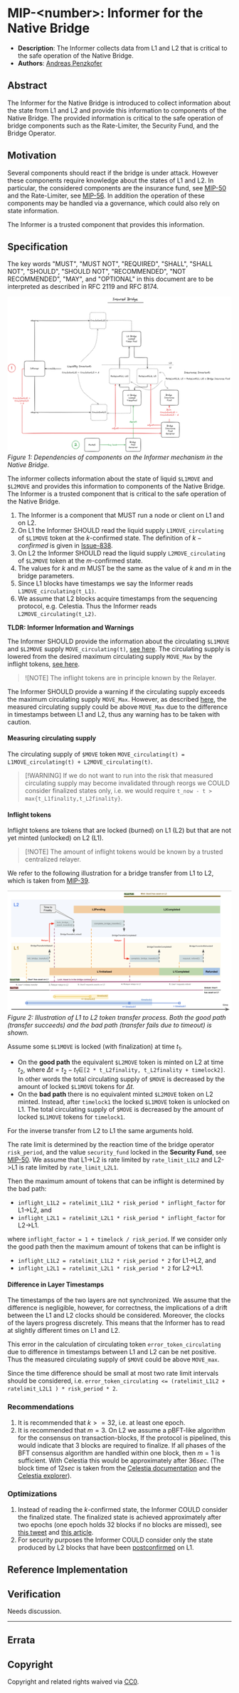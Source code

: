 # MIP-\<number\>: Informer for the Native Bridge 
- **Description**: The Informer collects data from L1 and L2 that is critical to the safe operation of the Native Bridge.
- **Authors**: [Andreas Penzkofer](mailto:andreas.penzkofer@movementlabs.xyz)

## Abstract

The Informer for the Native Bridge is introduced to collect information about the state from L1 and L2 and provide this information to components of the Native Bridge. The provided information is critical to the safe operation of bridge components such as the Rate-Limiter, the Security Fund, and the Bridge Operator.

## Motivation

Several components should react if the bridge is under attack. However these components require knowledge about the states of L1 and L2. In particular, the considered components are the insurance fund, see [MIP-50](https://github.com/movementlabsxyz/MIP/pull/50) and the Rate-Limiter, see [MIP-56](https://github.com/movementlabsxyz/MIP/pull/56). In addition the operation of these components may be handled via a governance, which could also rely on state information.

The Informer is a trusted component that provides this information.

## Specification

The key words "MUST", "MUST NOT", "REQUIRED", "SHALL", "SHALL NOT", "SHOULD", "SHOULD NOT", "RECOMMENDED", "NOT RECOMMENDED", "MAY", and "OPTIONAL" in this document are to be interpreted as described in RFC 2119 and RFC 8174.

![Overview](overview.png)
*Figure 1: Dependencies of components on the Informer mechanism in the Native Bridge.*

The informer collects information about the state of liquid `$L1MOVE` and `$L2MOVE` and provides this information to components of the Native Bridge. The Informer is a trusted component that is critical to the safe operation of the Native Bridge.

1. The Informer is a component that MUST run a node or client on L1 and on L2.
1. On L1 the Informer SHOULD read the liquid supply `L1MOVE_circulating` of `$L1MOVE` token at the $k$-confirmed state. The definition of $k-confirmed$ is given in [Issue-838](https://github.com/movementlabsxyz/movement/issues/838).
1. On L2 the Informer SHOULD read the liquid supply `L2MOVE_circulating` of `$L2MOVE` token at the $m$-confirmed state.
1. The values for $k$ and $m$ MUST be the same as the value of $k$ and $m$ in the bridge parameters.
1. Since L1 blocks have timestamps we say the Informer reads `L1MOVE_circulating(t_L1)`.
1. We assume that L2 blocks acquire timestamps from the sequencing protocol, e.g. Celestia. Thus the Informer reads `L2MOVE_circulating(t_L2)`.

**TLDR: Informer Information and Warnings**

The Informer SHOULD provide the information about the circulating `$L1MOVE` and `$L2MOVE` supply `MOVE_circulating(t)`, [see here](#measuring-circulating-supply). The circulating supply is lowered from the desired maximum circulating supply `MOVE_Max` by the inflight tokens, [see here](#inflight-tokens). 

> ![NOTE] The inflight tokens are in principle known by the Relayer.

The Informer SHOULD provide a warning if the circulating supply exceeds the maximum circulating supply `MOVE_Max`. However, as described [here](#difference-in-layer-timestamps), the measured circulating supply could be above `MOVE_Max` due to the difference in timestamps between L1 and L2, thus any warning has to be taken with caution.

#### Measuring circulating supply

The circulating supply of `$MOVE` token `MOVE_circulating(t) = L1MOVE_circulating(t) + L2MOVE_circulating(t)`.

> [!WARNING] If we do not want to run into the risk that measured circulating supply may become invalidated through reorgs we COULD consider finalized states only, i.e. we would require `t_now - t > max{t_L1finality,t_L2finality}`.


#### Inflight tokens

Inflight tokens are tokens that are locked (burned) on L1 (L2) but that are not yet minted (unlocked) on L2 (L1).

> [!NOTE] The amount of inflight tokens would be known by a trusted centralized relayer.

We refer to the following illustration for a bridge transfer from L1 to L2, which is taken from [MIP-39](https://github.com/movementlabsxyz/MIP/pull/39).

![L1 to L2 Transfer](L1ToL2.png)
*Figure 2: Illustration of L1 to L2 token transfer process. Both the good path (transfer succeeds) and the bad path (transfer fails due to timeout) is shown.*

Assume some `$L1MOVE` is locked (with finalization) at time $t_1$.

- On the **good path** the equivalent `$L2MOVE` token is minted on L2 at time $t_2$, where $\Delta t = t_2 - t_1 \in$`[2 * t_L2finality, t_L2finality + timelock2]`. In other words the total circulating supply of `$MOVE` is decreased by the amount of locked `$L1MOVE` tokens for $\Delta t$.
- On the **bad path** there is no equivalent minted `$L2MOVE` token on L2 minted. Instead, after `timelock1` the locked `$L1MOVE` token is unlocked on L1. The total circulating supply of `$MOVE` is decreased by the amount of locked `$L1MOVE` tokens for `timelock1`.

For the inverse transfer from L2 to L1 the same arguments hold.

The rate limit is determined by the reaction time of the bridge operator `risk_period`, and the value `security_fund` locked in the **Security Fund**, see [MIP-50](https://github.com/movementlabsxyz/MIP/pull/50). We assume that L1->L2 is rate limited by `rate_limit_L1L2` and L2->L1 is rate limited by `rate_limit_L2L1`.
  
Then the maximum amount of tokens that can be inflight is determined by the bad path:

- `inflight_L1L2 = ratelimit_L1L2 * risk_period * inflight_factor` for L1->L2, and
- `inflight_L2L1 = ratelimit_L2L1 * risk_period * inflight_factor` for L2->L1.

where `inflight_factor = 1 + timelock / risk_period`. If we consider only the good path then the maximum amount of tokens that can be inflight is

- `inflight_L1L2 = ratelimit_L1L2 * risk_period * 2` for L1->L2, and
- `inflight_L2L1 = ratelimit_L2L1 * risk_period * 2` for L2->L1.

#### Difference in Layer Timestamps

The timestamps of the two layers are not synchronized. We assume that the difference is negligible, however, for correctness, the implications of a drift between the L1 and L2 clocks should be considered. Moreover, the clocks of the layers progress discretely. This means that the Informer has to read at slightly different times on L1 and L2.

This error in the calculation of circulating token `error_token_circulating` due to difference in timestamps between L1 and L2 can be net positive. Thus the measured circulating supply of `$MOVE` could be above `MOVE_max`.

Since the time difference should be small at most two rate limit intervals should be considered, i.e. `error_token_circulating <= (ratelimit_L1L2 + ratelimit_L2L1 ) * risk_period * 2`.


### Recommendations

1. It is recommended that $k>=32$, i.e. at least one epoch.
1. It is recommended that $m=3$.
On L2 we assume a pBFT-like algorithm for the consensus on transaction-blocks, If the protocol is pipelined, this would indicate that 3 blocks are required to finalize. If all phases of the BFT consensus algorithm are handled within one block, then $m=1$ is sufficient.
With Celestia this would be approximately after $36sec$. (The block time of $12sec$ is taken from the [Celestia documentation](https://docs.celestia.org/tutorials/integrate-celestia) and the [Celestia explorer](https://celestia.explorers.guru/)).

### Optimizations

1. Instead of reading the $k$-confirmed state, the Informer COULD consider the finalized state. The finalized state is achieved approximately after two epochs (one epoch holds 32 blocks if no blocks are missed), see [this tweet](https://x.com/LogarithmicRex/status/1578540111930699778) and [this article](https://ethos.dev/beacon-chain).
1. For security purposes the Informer COULD consider only the state produced by L2 blocks that have been [postconfirmed](https://github.com/movementlabsxyz/MIP/pull/37) on L1.

## Reference Implementation

<!--
  The Reference Implementation section should include links to and an overview of a minimal implementation that assists in understanding or implementing this specification. The reference implementation is not a replacement for the Specification section, and the proposal should still be understandable without it.

  TODO: Remove this comment before submitting
-->

## Verification

<!--

  All proposals must contain a section that discusses the various aspects of verification pertinent to the introduced changes. This section should address:

  1. **Correctness**: Ensure that the proposed changes behave as expected in all scenarios. Highlight any tests, simulations, or proofs done to validate the correctness of the changes.

  2. **Security Implications**: Address the potential security ramifications of the proposal. This includes discussing security-relevant design decisions, potential vulnerabilities, important discussions, implementation-specific guidance, and pitfalls. Mention any threats, risks, and mitigation strategies associated with the proposal.

  3. **Performance Impacts**: Outline any performance tests conducted and the impact of the proposal on system performance. This could be in terms of speed, resource consumption, or other relevant metrics.

  4. **Validation Procedures**: Describe any procedures, tools, or methodologies used to validate the proposal against its requirements or objectives. 

  5. **Peer Review and Community Feedback**: Highlight any feedback from peer reviews or the community that played a crucial role in refining the verification process or the proposal itself.

  TODO: Remove this comment before submitting
-->

Needs discussion.

---

## Errata
<!--
  Errata should be maintained after publication.

  1. **Transparency and Clarity**: An erratum acknowledges any corrections made post-publication, ensuring that readers are not misled and are always equipped with the most accurate information.

  2. **Accountability**: By noting errors openly, we maintain a high level of responsibility and ownership over our content. It’s an affirmation that we value precision and are ready to correct oversights.

  Each erratum should briefly describe the discrepancy and the correction made, accompanied by a reference to the date and version of the proposal in which the error was identified.

  TODO: Maintain this comment.
-->

## Copyright

Copyright and related rights waived via [CC0](../LICENSE.md).
